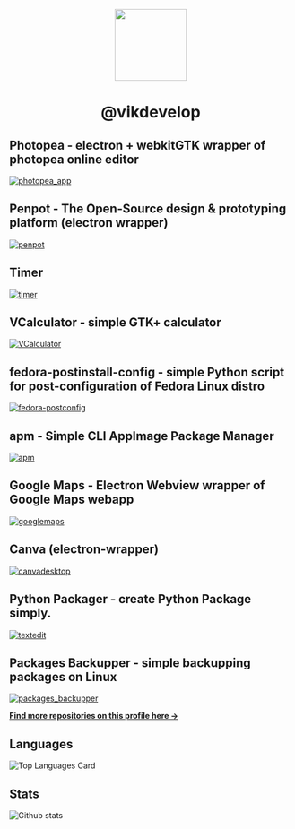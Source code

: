 <p align=center>
  <img align="center" width="128" height="128" src="https://avatars.githubusercontent.com/u/83600218?s=400&u=d30959d4727970aa7701bdf8a7f862313fca56fb&v=4">
</p>
<h1 align=center>@vikdevelop</h1>

## Photopea - electron + webkitGTK wrapper of photopea online editor
[![photopea_app](https://github-readme-stats.vercel.app/api/pin/?username=vikdevelop&repo=photopea_app)](https://github.com/vikdevelop/photopea_app)
## Penpot - The Open-Source design & prototyping platform (electron wrapper)
[![penpot](https://github-readme-stats.vercel.app/api/pin/?username=vikdevelop&repo=penpot)](https://github.com/vikdevelop/penpot)
## Timer
[![timer](https://github-readme-stats.vercel.app/api/pin/?username=vikdevelop&repo=timer)](https://github.com/vikdevelop/timer)
## VCalculator - simple GTK+ calculator
[![VCalculator](https://github-readme-stats.vercel.app/api/pin/?username=vikdevelop&repo=VCalculator)](https://github.com/vikdevelop/VCalculator)
## fedora-postinstall-config - simple Python script for post-configuration of Fedora Linux distro
[![fedora-postconfig](https://github-readme-stats.vercel.app/api/pin/?username=vikdevelop&repo=fedora-postconfig)](https://github.com/vikdevelop/fedora-postconfig)
## apm - Simple CLI AppImage Package Manager
[![apm](https://github-readme-stats.vercel.app/api/pin/?username=vikdevelop&repo=apm)](https://github.com/vikdevelop/apm)
## Google Maps - Electron Webview wrapper of Google Maps webapp
[![googlemaps](https://github-readme-stats.vercel.app/api/pin/?username=vikdevelop&repo=googlemaps)](https://github.com/vikdevelop/googlemaps)
## Canva (electron-wrapper)
[![canvadesktop](https://github-readme-stats.vercel.app/api/pin/?username=vikdevelop&repo=canvadesktop)](https://github.com/vikdevelop/canvadesktop)
## Python Packager - create Python Package simply.
[![textedit](https://github-readme-stats.vercel.app/api/pin/?username=vikdevelop&repo=python-packager)](https://github.com/vikdevelop/python-packager)
## Packages Backupper - simple backupping packages on Linux
[![packages_backupper](https://github-readme-stats.vercel.app/api/pin/?username=vikdevelop&repo=packages_backupper)](https://github.com/vikdevelop/packages_backupper)


<a href="https://github.com/vikdevelop?tab=repositories"><b>Find more repositories on this profile here →</b></a>

## Languages
![Top Languages Card](https://github-readme-stats.vercel.app/api/top-langs/?username=vikdevelop&theme=dark)
## Stats
![Github stats](https://github-readme-stats.vercel.app/api?username=vikdevelop&theme=dark&show_icons=true&count_private=true)
